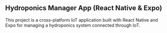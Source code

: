 ## Hydroponics Manager App (React Native & Expo)

This project is a cross-platform IoT application built with React Native and Expo for managing a hydroponics system connected through IoT.
